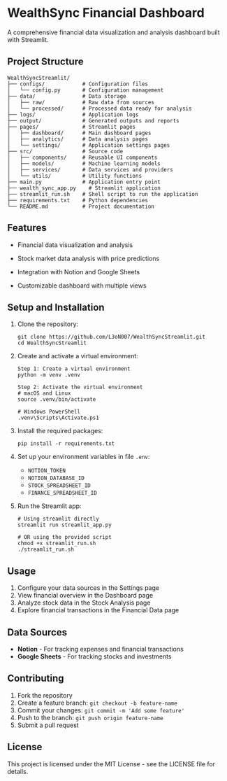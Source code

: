 # WealthSync Financial Dashboard

A comprehensive financial data visualization and analysis dashboard built with Streamlit.

## Project Structure

```
WealthSyncStreamlit/
├── configs/            # Configuration files
│   └── config.py       # Configuration management
├── data/               # Data storage
│   ├── raw/            # Raw data from sources
│   └── processed/      # Processed data ready for analysis
├── logs/               # Application logs
├── output/             # Generated outputs and reports
├── pages/              # Streamlit pages
│   ├── dashboard/      # Main dashboard pages
│   ├── analytics/      # Data analysis pages
│   └── settings/       # Application settings pages
├── src/                # Source code
│   ├── components/     # Reusable UI components
│   ├── models/         # Machine learning models
│   ├── services/       # Data services and providers
│   └── utils/          # Utility functions
├── main.py             # Application entry point
├── wealth_sync_app.py    # Streamlit application
├── streamlit_run.sh    # Shell script to run the application
├── requirements.txt    # Python dependencies
└── README.md           # Project documentation
```

## Features

- Financial data visualization and analysis
- Stock market data analysis with price predictions
- Integration with Notion and Google Sheets

- Customizable dashboard with multiple views

## Setup and Installation

1. Clone the repository:
   ```
   git clone https://github.com/L3oN007/WealthSyncStreamlit.git
   cd WealthSyncStreamlit
   ```

2. Create and activate a virtual environment:
   ```
   Step 1: Create a virtual environment
   python -m venv .venv

   Step 2: Activate the virtual environment
   # macOS and Linux
   source .venv/bin/activate

   # Windows PowerShell
   .venv\Scripts\Activate.ps1
   ```

3. Install the required packages:
   ```
   pip install -r requirements.txt
   ```

4. Set up your environment variables in file `.env`:
   - `NOTION_TOKEN`
   - `NOTION_DATABASE_ID`
   - `STOCK_SPREADSHEET_ID`
   - `FINANCE_SPREADSHEET_ID`


5. Run the Streamlit app:
   ```
   # Using streamlit directly
   streamlit run streamlit_app.py
   
   # OR using the provided script
   chmod +x streamlit_run.sh
   ./streamlit_run.sh
   ```

## Usage

1. Configure your data sources in the Settings page
2. View financial overview in the Dashboard page
3. Analyze stock data in the Stock Analysis page
4. Explore financial transactions in the Financial Data page

## Data Sources

- **Notion** - For tracking expenses and financial transactions
- **Google Sheets** - For tracking stocks and investments

## Contributing

1. Fork the repository
2. Create a feature branch: `git checkout -b feature-name`
3. Commit your changes: `git commit -m 'Add some feature'`
4. Push to the branch: `git push origin feature-name`
5. Submit a pull request

## License

This project is licensed under the MIT License - see the LICENSE file for details. 